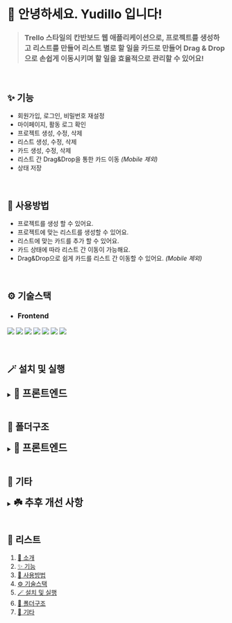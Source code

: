 # 🙌 안녕하세요. Yudillo 입니다!

> ### Trello 스타일의 칸반보드 웹 애플리케이션으로, 프로젝트를 생성하고 리스트를 만들어 리스트 별로 할 일을 카드로 만들어 Drag & Drop으로 손쉽게 이동시키며 할 일을 효율적으로 관리할 수 있어요!

</br>

## ✨ 기능

- 회원가입, 로그인, 비밀번호 재설정
- 마이페이지, 활동 로그 확인
- 프로젝트 생성, 수정, 삭제
- 리스트 생성, 수정, 삭제
- 카드 생성, 수정, 삭제
- 리스트 간 Drag&Drop을 통한 카드 이동 _(Mobile 제외)_
- 상태 저장

</br>

## 🔧 사용방법

- 프로젝트를 생성 할 수 있어요.
- 프로젝트에 맞는 리스트를 생성할 수 있어요.
- 리스트에 맞는 카드를 추가 할 수 있어요.
- 카드 상태에 따라 리스트 간 이동이 가능해요.
- Drag&Drop으로 쉽게 카드를 리스트 간 이동할 수 있어요. _(Mobile 제외)_

</br>

## ⚙️ 기술스택

- ### **Frontend**

<img src="https://img.shields.io/badge/React-61dafb?style=for-the-badge&logo=React&logoColor=white"> <img src="https://img.shields.io/badge/TypeScript-3178c6?style=for-the-badge&logo=TypeScript&logoColor=white"> <img src="https://img.shields.io/badge/ReactQuery-ff4154?style=for-the-badge&logo=ReactQuery&logoColor=white"> <img src="https://img.shields.io/badge/ReactRouter-ca4245?style=for-the-badge&logo=ReactRouter&logoColor=white"> <img src="https://img.shields.io/badge/VanillaExtract-f786ad?style=for-the-badge&logo=VanillaExtract&logoColor=white"> <img src="https://img.shields.io/badge/Vite-646cff?style=for-the-badge&logo=Vite&logoColor=white"> <img src="https://img.shields.io/badge/Normalize.css-E3695F?style=for-the-badge&logo=Normalize.css&logoColor=white">

</br>

## 🪄 설치 및 실행

<details>
<summary><strong><span style="font-size:1.4rem">👀 프론트엔드</span></strong></summary>
<h3>💡 실행환경</h3>
<pre>
<code>node -v</code>
<code>v22.11.0</code>
</pre>
<h3>💡 프로젝트 실행</h3>
<h4>🎈 프로젝트 클론</h4>
<pre>
<code>git clone https://github.com/Yudillo/front-end.git</code>
</pre>
<h4>🎈 의존성 설치</h4>
<pre>
<code>pnpm install</code>
</pre>
<h4>🎈 개발 서버 실행</h4>
<pre>
<code>pnpm dev</code>
</pre>
<h4>🎈 기본 실행 경로</h4>
<pre>
<code>> http://localhost:3000</code>
<strong>vite</strong>를 사용하고 있다면 <strong>vite.config.ts</strong>에서 포트를 설정할 수 있습니다.
</pre>
</details>

</br>

## 📁 폴더구조

<details>
<summary><strong><span style="font-size:1.4rem">👀 프론트엔드</span></strong></summary>
</br>

```
src/
│
├── api/ # api 호출 및 관련 로직
├── assets/ # 이미지 및 정적 파일
├── components/ # 재사용 가능한 컴포넌트
├── constants/ # 상수 파일
├── hooks/ # 커스텀 훅
├── integrations/ #
├── layout/ # 미디어쿼리별 레이아웃 관리
├── pages/ # 페이지 단위 구성
├── routes/ # 파일 기반 라우트
├── styles # 전역스타일
├── types/ # TypeScript 전용 타입 선언
├── utils/ # 유틸리티 함수들
└── main.tsx # 진입 파일
```

</details>

</br>

## 🌱 기타

<details>
<summary><strong><span style="font-size:1.4rem">☘️ 추후 개선 사항</span></strong></summary>
</br>

- Oauth
- 공지사항, FAQ, 문의사항
- 관리자 페이지
- 실시간 협업

</details>

</br>

## 🔎 리스트

1. [🙌 소개](#-안녕하세요-yudillo-입니다)
2. [✨ 기능](#-기능)
3. [🔧 사용방법](#-사용방법)
4. [⚙️ 기술스택](#️-기술스택)
5. [🪄 설치 및 실행](#-설치-및-실행)
6. [📁 폴더구조](#-폴더구조)
7. [🌱 기타](#-기타)
